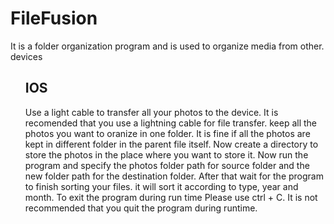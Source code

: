 <h1>FileFusion</h1>
<p>It is a folder organization program and is used to organize media from other. devices</p>
<ul>
<h2>IOS</h2>
<p>Use a light cable to transfer all your photos to the device. It is recomended that you use a lightning cable for file transfer. keep all the photos you want 
  to oranize in one folder. It is fine if all the photos are kept in different folder in the parent file itself. Now create a directory to store the photos in the place where 
  you want to store it. Now run the program and specify the photos folder path for source folder and the new folder path for the destination folder. After that wait for the program to finish sorting your files. it will sort it according to type, year and month. To exit the program during run time Please use ctrl + C. It is not recommended that you quit the program during runtime.</p>
</ul>
